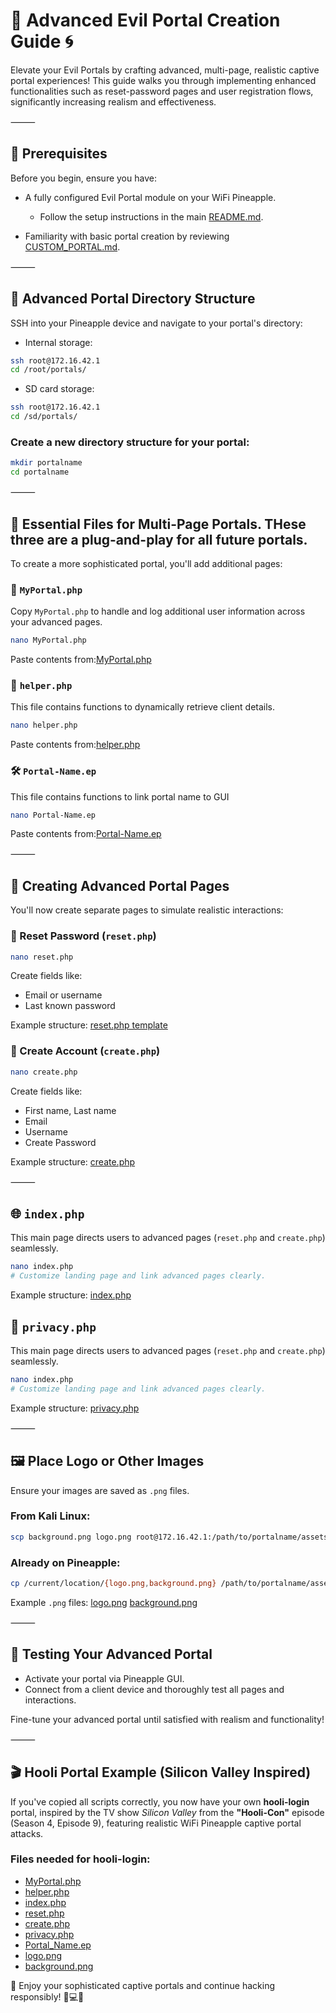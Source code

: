 # 🍍 Advanced Evil Portal Creation Guide 🌀

Elevate your Evil Portals by crafting advanced, multi-page, realistic captive portal experiences! This guide walks you through implementing enhanced functionalities such as reset-password pages and user registration flows, significantly increasing realism and effectiveness.

⸻

## 📌 Prerequisites

Before you begin, ensure you have:

* A fully configured Evil Portal module on your WiFi Pineapple.

  * Follow the setup instructions in the main [README.md](https://github.com/ToonWrld33/Evil-Portals-WiFi-Pineapple).
* Familiarity with basic portal creation by reviewing [CUSTOM_PORTAL.md](https://github.com/ToonWrld33/Evil-Portals-WiFi-Pineapple/blob/main/CUSTOM_PORTAL.md).

⸻

## 📂 Advanced Portal Directory Structure

SSH into your Pineapple device and navigate to your portal's directory:

* Internal storage:

```bash
ssh root@172.16.42.1
cd /root/portals/
```

* SD card storage:

```bash
ssh root@172.16.42.1
cd /sd/portals/
```
### Create a new directory structure for your portal:  

```bash
mkdir portalname  
cd portalname
```

⸻

## 📜 Essential Files for Multi-Page Portals. THese three are a plug-and-play for all future portals.

To create a more sophisticated portal, you'll add additional pages:

### 🔧 `MyPortal.php`

Copy `MyPortal.php` to handle and log additional user information across your advanced pages.

```bash
nano MyPortal.php
```
Paste contents from:[MyPortal.php](https://github.com/ToonWrld33/Evil-Portals-WiFi-Pineapple/blob/main/Advanced%20Scripts/MyPortal.php)


### 📂 `helper.php`

This file contains functions to dynamically retrieve client details.

```bash
nano helper.php
```
Paste contents from:[helper.php](https://github.com/ToonWrld33/Evil-Portals-WiFi-Pineapple/blob/main/Advanced%20Scripts/helper.php)

### 🛠 `Portal-Name.ep`

This file contains functions to link portal name to GUI

```bash
nano Portal-Name.ep
```
Paste contents from:[Portal-Name.ep](https://github.com/ToonWrld33/Evil-Portals-WiFi-Pineapple/blob/main/Advanced%20Scripts/Portal-Name.ep)

⸻

## 🔗 Creating Advanced Portal Pages

You'll now create separate pages to simulate realistic interactions:

### 🔑 Reset Password (`reset.php`)

```bash
nano reset.php
```
 Create fields like:
 - Email or username
 - Last known password


Example structure: [reset.php template](https://github.com/ToonWrld33/Evil-Portals-WiFi-Pineapple/blob/main/Advanced%20Scripts/reset.php)


### 📝 Create Account (`create.php`)

```bash
nano create.php
 ```
 Create fields like:
  - First name, Last name
  - Email
  - Username
  - Create Password

Example structure: [create.php](https://github.com/ToonWrld33/Evil-Portals-WiFi-Pineapple/blob/main/Advanced%20Scripts/create.php)

⸻

## 🌐 `index.php`

This main page directs users to advanced pages (`reset.php` and `create.php`) seamlessly.

```bash
nano index.php
# Customize landing page and link advanced pages clearly.
```

Example structure: [index.php](https://github.com/ToonWrld33/Evil-Portals-WiFi-Pineapple/blob/main/Advanced%20Scripts/index.php)

## 🔐 `privacy.php`

This main page directs users to advanced pages (`reset.php` and `create.php`) seamlessly.

```bash
nano index.php
# Customize landing page and link advanced pages clearly.
```

Example structure: [privacy.php](https://github.com/ToonWrld33/Evil-Portals-WiFi-Pineapple/blob/main/Advanced%20Scripts/privacy.php)

⸻

## 🖼 Place Logo or Other Images  

Ensure your images are saved as `.png` files.

### From Kali Linux:  
```bash
scp background.png logo.png root@172.16.42.1:/path/to/portalname/assets/img/
```
### Already on Pineapple:  
```bash
cp /current/location/{logo.png,background.png} /path/to/portalname/assets/img/`
```
Example `.png` files: [logo.png](https://github.com/ToonWrld33/Evil-Portals-WiFi-Pineapple/blob/main/images/logo.png) [background.png]()

⸻

## 🚦 Testing Your Advanced Portal

* Activate your portal via Pineapple GUI.
* Connect from a client device and thoroughly test all pages and interactions.

Fine-tune your advanced portal until satisfied with realism and functionality!

⸻

## 🎬 Hooli Portal Example (Silicon Valley Inspired)  

If you've copied all scripts correctly, you now have your own **hooli-login** portal, inspired by the TV show *Silicon Valley* from the **"Hooli-Con"** episode (Season 4, Episode 9), featuring realistic WiFi Pineapple captive portal attacks.

### Files needed for hooli-login:  
- [MyPortal.php](https://github.com/ToonWrld33/Evil-Portals-WiFi-Pineapple/blob/main/Advanced%20Scripts/MyPortal.php) 
- [helper.php](https://github.com/ToonWrld33/Evil-Portals-WiFi-Pineapple/blob/main/Advanced%20Scripts/helper.php)
- [index.php](https://github.com/ToonWrld33/Evil-Portals-WiFi-Pineapple/blob/main/Scripts/MyPortal.php) 
- [reset.php](https://github.com/ToonWrld33/Evil-Portals-WiFi-Pineapple/blob/main/Advanced%20Scripts/reset.php)  
- [create.php](https://github.com/ToonWrld33/Evil-Portals-WiFi-Pineapple/blob/main/Advanced%20Scripts/create.php)  
- [privacy.php](https://github.com/ToonWrld33/Evil-Portals-WiFi-Pineapple/blob/main/Advanced%20Scripts/privacy.php)  
- [Portal_Name.ep](https://github.com/ToonWrld33/Evil-Portals-WiFi-Pineapple/blob/main/Advanced%20Scripts/Portal-Name.ep)  
- [logo.png](https://github.com/ToonWrld33/Evil-Portals-WiFi-Pineapple/blob/main/images/logo.png)
- [background.png](https://github.com/ToonWrld33/Evil-Portals-WiFi-Pineapple/blob/main/images/logo.png)


🎉 Enjoy your sophisticated captive portals and continue hacking responsibly! 🍍💻✨
